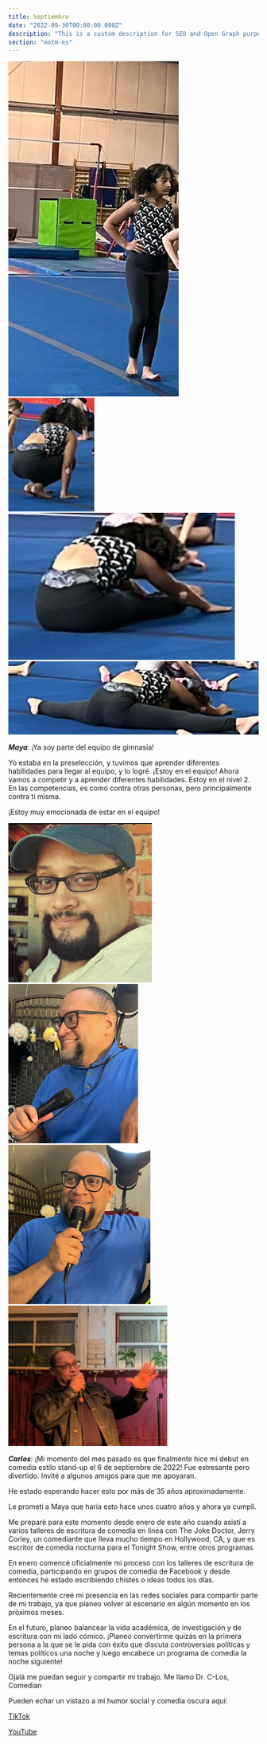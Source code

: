 ```yaml
---
title: Septiembre
date: "2022-09-30T00:00:00.000Z"
description: "This is a custom description for SEO and Open Graph purposes, rather than the default generated excerpt. Simply add a description field to the frontmatter."
section: "motm-es"
---
```


![PostImg](../images/sep22-5.jpg)
![PostImg](../images/sep22-6.jpg)
![PostImg](../images/sep22-7.jpg)
![PostImg](../images/sep22-8.jpg)

***Maya***: ¡Ya soy parte del equipo de gimnasia!

Yo estaba en la preselección, y tuvimos que aprender diferentes habilidades para llegar al equipo, y lo logré. ¡Estoy en el equipo! Ahora vamos a competir y a aprender diferentes habilidades. Estoy en el nivel 2. En las competencias, es como contra otras personas, pero principalmente contra ti misma.

¡Estoy muy emocionada de estar en el equipo!

![PostImg](../images/sep22-1.jpg)
![PostImg](../images/sep22-2.jpg)
![PostImg](../images/sep22-3.jpg)
![PostImg](../images/sep22-4.jpg)

***Carlos***: ¡Mi momento del mes pasado es que finalmente hice mi debut en comedia estilo stand-up el 6 de septiembre de 2022! Fue estresante pero divertido. Invité a algunos amigos para que me apoyaran.

He estado esperando hacer esto por más de 35 años aproximadamente.

Le prometí a Maya que haría esto hace unos cuatro años y ahora ya cumplí.

Me preparé para este momento desde enero de este año cuando asistí a varios talleres de escritura de comedia en línea con The Joke Doctor, Jerry Corley, un comediante que lleva mucho tiempo en Hollywood, CA, y que es escritor de comedia nocturna para el Tonight Show, entre otros programas.

En enero comencé oficialmente mi proceso con los talleres de escritura de comedia, participando en grupos de comedia de Facebook y desde entonces he estado escribiendo chistes o ideas todos los días.

Recientemente creé mi presencia en las redes sociales para compartir parte de mi trabajo, ya que planeo volver al escenario en algún momento en los próximos meses.

En el futuro, planeo balancear la vida académica, de investigación y de escritura con mi lado cómico. ¡Planeo convertirme quizás en la primera persona a la que se le pida con éxito que discuta controversias políticas y temas políticos una noche y luego encabece un programa de comedia la noche siguiente!

Ojalá me puedan seguir y compartir mi trabajo. Me llamo Dr. C-Los, Comedian

Pueden echar un vistazo a mi humor social y comedia oscura aquí:

[TikTok](https://www.tiktok.com/@carlos_figueroa_comedian)

[YouTube](https://www.youtube.com/channel/UCeIRL3zFrQHJxSWnD3nvitQ/featured)
